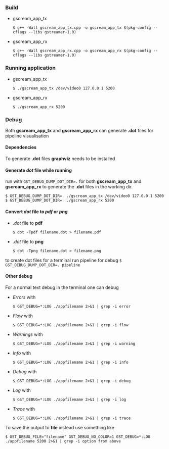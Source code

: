 ### Build
* gscream_app_tx

    ```$ g++ -Wall gscream_app_tx.cpp -o gscream_app_tx $(pkg-config --cflags --libs gstreamer-1.0)```

* gscream_app_rx

  ```$ g++ -Wall gscream_app_rx.cpp -o gscream_app_rx $(pkg-config --cflags --libs gstreamer-1.0)```

### Running application
* gscream_app_tx

  ```$ ./gscream_app_tx /dev/video0 127.0.0.1 5200```

* gscream_app_rx

  ```$ ./gscream_app_rx 5200```

### Debug
Both __gscream_app_tx__ and __gscream_app_rx__ can generate __.dot__ files for pipeline visualisation

#### Dependencies
To generate __.dot__ files __graphviz__ needs to be installed

#### Generate _dot_ file while running
run with ```GST_DEBUG_DUMP_DOT_DIR=.``` for both __gscream_app_tx__ and __gscream_app_rx__ to generate the __.dot__ files in the working dir.

```
$ GST_DEBUG_DUMP_DOT_DIR=. ./gscream_app_tx /dev/video0 127.0.0.1 5200
$ GST_DEBUG_DUMP_DOT_DIR=. ./gscream_app_rx 5200

```

#### Convert _dot_ file to _pdf_ or _png_
* _.dot_ file to __pdf__

  ```$ dot -Tpdf filename.dot > filename.pdf```

* _.dot_ file to __png__

  ```$ dot -Tpng filename.dot > filename.png```




to create dot files for a terminal run pipeline for debug
```$ GST_DEBUG_DUMP_DOT_DIR=. pipeline```



#### Other debug
For a normal text debug in the terminal one can debug
* _Errors_ with

  ```$ GST_DEBUG=*:LOG ./appfilename 2>&1 | grep -i error```

* _Flow_ with

  ```$ GST_DEBUG=*:LOG ./appfilename 2>&1 | grep -i flow```

* _Warnings_ with

  ```$ GST_DEBUG=*:LOG ./appfilename 2>&1 | grep -i warning```

* _Info_ with

  ```$ GST_DEBUG=*:LOG ./appfilename 2>&1 | grep -i info```

* _Debug_ with

  ```$ GST_DEBUG=*:LOG ./appfilename 2>&1 | grep -i debug```

* _Log_ with

  ```$ GST_DEBUG=*:LOG ./appfilename 2>&1 | grep -i log```

* _Trace_ with

  ```$ GST_DEBUG=*:LOG ./appfilename 2>&1 | grep -i trace```

To save the output to __file__ instead use something like

```$ GST_DEBUG_FILE="filename" GST_DEBUG_NO_COLOR=1 GST_DEBUG=*:LOG ./appfilename 5200 2>&1 | grep -i option from above```
